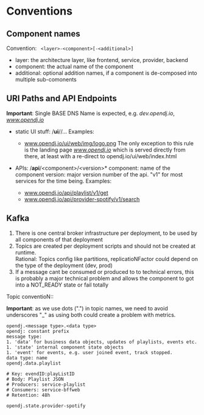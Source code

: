 # Conventions

## Component names
Convention: ``` <layer>-<component>[-<additional>]```
- layer: the architecture layer, like frontend, service, provider, backend
- component: the actual name of the component
- additional: optional addition names, if a component is de-composed into multiple sub-comonents


## URI Paths and API Endpoints
**Important**: Single BASE DNS Name is expected, e.g. *dev.opendj.io*, *www.opendj.io*

- static UI stuff: /**ui**/*<component>*/...
  Examples: 
    - www.opendj.io/ui/web/img/logo.png
    The only exception to this rule is the landing page *www.opendj.io* which is served directly from there, at least with a re-direct to opendj.io/ui/web/index.html


- APIs: /**api**/\<component\>/\<version\>*
component: name of the component
version: major version number of the api. "v1" for most services for the time being.
  Examples:
    - www.opendj.io/api/playlist/v1/get 
    - www.opendj.io/api/provider-spotify/v1/search

## Kafka

1. There is one central broker infrastructure per deployment, to be used by all components of that deployment
1. Topics are created per deployment scripts and should not be created at runtime.  
Rational: Topics config like partitions, replicatioNFactor could depend on the type of the deployment (dev, prod)
1. If a message cant be consumed or produced to to technical errors, this is probably a major technical problem and allows the component to got into a NOT_READY state or fail totally


Topic conventioN::

**Important**: as we use dots (".") in topic names, we need to avoid underscores "_" as using both could create a problem with metrics.

```
opendj.<message type>.<data type> 
opendj: constant prefix
message type: 
1. 'data' for business data objects, updates of playlists, events etc.
1. 'state' internal component state objects
1. 'event' for events, e.g. user joined event, track stopped.
data type: name 
opendj.data.playlist

# Key: evendID:playListID
# Body: Playlist JSON
# Producers: service-playlist
# Consumers: service-bffweb
# Retention: 48h

opendj.state.provider-spotify
